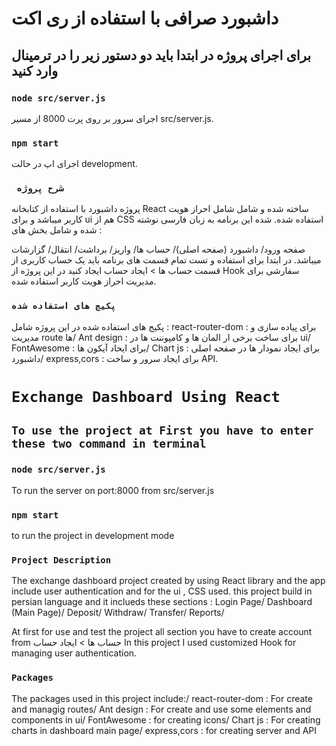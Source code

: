 # داشبورد صرافی با استفاده از ری اکت

## برای اجرای پروژه در ابتدا باید دو دستور زیر را در ترمینال وارد کنید

### `node src/server.js`

اجرای سرور بر روی پرت 8000 از مسیر src/server.js.

### `npm start`

اجرای اپ در حالت development.

### ` شرح پروژه`

پروژه داشبورد با استفاده از کتابخانه React ساخته شده و شامل شامل احراز هویت کاربر میباشد و برای ui هم از CSS استفاده شده.
شده این برنامه به زبان فارسی نوشته شده و شامل بخش های :

صفحه ورود/
داشبورد (صفحه اصلی)/
حساب ها/
واریز/
برداشت/
انتقال/
گزارشات
میباشد.
در ابتدا برای استفاده و تست تمام قسمت های برنامه باید یک حساب کاربری از قسمت
حساب ها > ایجاد حساب
ایجاد کنید
در این پروژه از Hook سفارشی برای مدیریت احراز هویت کاربر استفاده شده.

### `پکیج های استفاده شده`

پکیج های استفاده شده در این پروژه شامل :
react-router-dom : برای پیاده سازی و مدیریت route ها/
Ant design : برای ساخت برخی ار المان ها و کامپوننت ها در ui/
FontAwesome : برای ایحاد آیکون ها/
Chart js : برای ایجاد نمودار ها در صفحه اصلی داشبورد/
express,cors : برای ایجاد سرور و ساخت API.


# `Exchange Dashboard Using React`

## `To use the project at First you have to enter these two command in terminal`

### `node src/server.js`

To run the server on port:8000 from src/server.js

### `npm start`

to run the project in development mode

### `Project Description`

The exchange dashboard project created by using React library and the app include user authentication and for the ui , CSS used.
this project build in persian language and it inclueds these sections :
Login Page/
Dashboard (Main Page)/
Deposit/
Withdraw/
Transfer/
Reports/

At first for use and test the project all section you have to create account from حساب ها > ایجاد حساب
In this project I used customized Hook for managing user authentication.  

### `Packages`

The packages used in this project include:/
react-router-dom : For create and managig routes/
Ant design : For create and use some elements and components in ui/
FontAwesome : for creating icons/
Chart js : For creating charts in dashboard main page/
express,cors : for creating server and API
